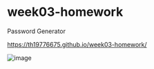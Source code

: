 # week03-homework
Password Generator

https://th19776675.github.io/week03-homework/

![image](https://user-images.githubusercontent.com/96102235/156528288-e176edc9-d188-456a-810e-1e36b3b57f42.png)
